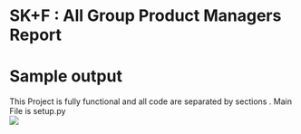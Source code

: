 # SK+F : All Group Product Managers Report
# Sample output
This Project is fully functional and all code are separated by sections . Main File is setup.py <br>
<a href="https://ibb.co/g4GzkLk"><img src="https://i.ibb.co/GHXcz4z/banner-ai.png" border="0"></a>
<br>
